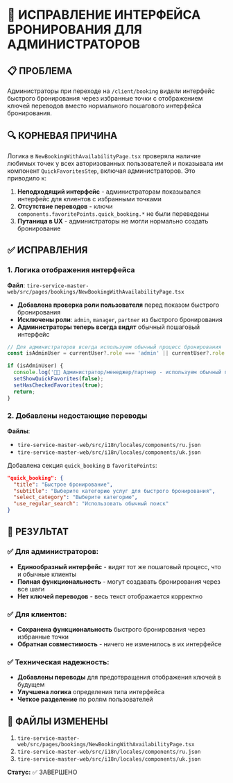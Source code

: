 # 🎯 ИСПРАВЛЕНИЕ ИНТЕРФЕЙСА БРОНИРОВАНИЯ ДЛЯ АДМИНИСТРАТОРОВ

## 📋 ПРОБЛЕМА
Администраторы при переходе на `/client/booking` видели интерфейс быстрого бронирования через избранные точки с отображением ключей переводов вместо нормального пошагового интерфейса бронирования.

## 🔍 КОРНЕВАЯ ПРИЧИНА
Логика в `NewBookingWithAvailabilityPage.tsx` проверяла наличие любимых точек у всех авторизованных пользователей и показывала им компонент `QuickFavoritesStep`, включая администраторов. Это приводило к:

1. **Неподходящий интерфейс** - администраторам показывался интерфейс для клиентов с избранными точками
2. **Отсутствие переводов** - ключи `components.favoritePoints.quick_booking.*` не были переведены
3. **Путаница в UX** - администраторы не могли нормально создать бронирование

## ✅ ИСПРАВЛЕНИЯ

### 1. Логика отображения интерфейса
**Файл**: `tire-service-master-web/src/pages/bookings/NewBookingWithAvailabilityPage.tsx`

- **Добавлена проверка роли пользователя** перед показом быстрого бронирования
- **Исключены роли**: `admin`, `manager`, `partner` из быстрого бронирования
- **Администраторы теперь всегда видят** обычный пошаговый интерфейс

```typescript
// Для администраторов всегда используем обычный процесс бронирования
const isAdminUser = currentUser?.role === 'admin' || currentUser?.role === 'manager' || currentUser?.role === 'partner';

if (isAdminUser) {
  console.log('👨‍💼 Администратор/менеджер/партнер - используем обычный процесс бронирования');
  setShowQuickFavorites(false);
  setHasCheckedFavorites(true);
  return;
}
```

### 2. Добавлены недостающие переводы
**Файлы**: 
- `tire-service-master-web/src/i18n/locales/components/ru.json`
- `tire-service-master-web/src/i18n/locales/components/uk.json`

Добавлена секция `quick_booking` в `favoritePoints`:

```json
"quick_booking": {
  "title": "Быстрое бронирование",
  "subtitle": "Выберите категорию услуг для быстрого бронирования", 
  "select_category": "Выберите категорию",
  "use_regular_search": "Использовать обычный поиск"
}
```

## 🎯 РЕЗУЛЬТАТ

### ✅ Для администраторов:
- **Единообразный интерфейс** - видят тот же пошаговый процесс, что и обычные клиенты
- **Полная функциональность** - могут создавать бронирования через все шаги
- **Нет ключей переводов** - весь текст отображается корректно

### ✅ Для клиентов:
- **Сохранена функциональность** быстрого бронирования через избранные точки
- **Обратная совместимость** - ничего не изменилось в их интерфейсе

### ✅ Техническая надежность:
- **Добавлены переводы** для предотвращения отображения ключей в будущем
- **Улучшена логика** определения типа интерфейса
- **Четкое разделение** по ролям пользователей

## 📝 ФАЙЛЫ ИЗМЕНЕНЫ
1. `tire-service-master-web/src/pages/bookings/NewBookingWithAvailabilityPage.tsx`
2. `tire-service-master-web/src/i18n/locales/components/ru.json`
3. `tire-service-master-web/src/i18n/locales/components/uk.json`

**Статус:** ✅ ЗАВЕРШЕНО 